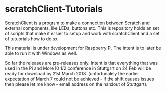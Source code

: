 # scratchClient-Tutorials

ScratchClient is a program to make a connection between Scratch and external components, like LEDs, buttons etc.
This is repository holds an set of scripts that make it easier to setup and work with scratchClient and a set of tutuorials how to do so.

This material is under development for Raspberry Pi. The intent is to later be able to run it with Windows as well.

So far the releases are pre-releases only. Intent is that everything that was used in the Pi and More 10 1/2 conference in Stuttgart on 24 Feb will be ready for download by 21st March 2018. (unfortunately the earlier expectation of March 7 could not be achieved - if the shift causes issues then please let me know - email address on the handout of Stuttgart).

